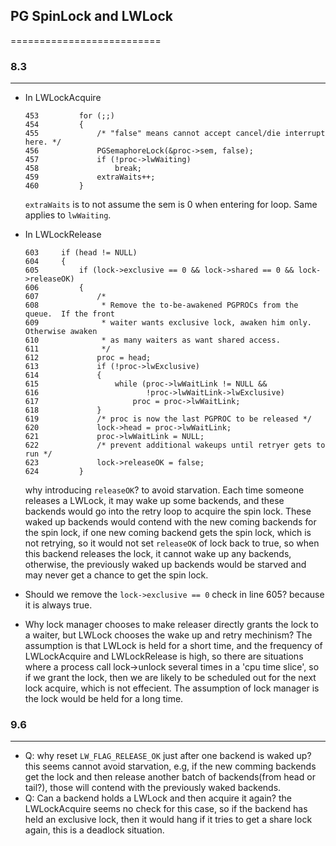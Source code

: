 ## PG SpinLock and LWLock
==========================
### 8.3
-------
* In LWLockAcquire

	```
	453         for (;;)
	454         {
	455             /* "false" means cannot accept cancel/die interrupt here. */
	456             PGSemaphoreLock(&proc->sem, false);
	457             if (!proc->lwWaiting)
	458                 break;
	459             extraWaits++;
	460         }
	```
	`extraWaits` is to not assume the sem is 0 when entering for loop. Same applies to `lwWaiting`.
* In LWLockRelease

	```
	603     if (head != NULL)
	604     {
	605         if (lock->exclusive == 0 && lock->shared == 0 && lock->releaseOK)
	606         {
	607             /*
	608              * Remove the to-be-awakened PGPROCs from the queue.  If the front
	609              * waiter wants exclusive lock, awaken him only. Otherwise awaken
	610              * as many waiters as want shared access.
	611              */
	612             proc = head;
	613             if (!proc->lwExclusive)
	614             {
	615                 while (proc->lwWaitLink != NULL &&
	616                        !proc->lwWaitLink->lwExclusive)
	617                     proc = proc->lwWaitLink;
	618             }
	619             /* proc is now the last PGPROC to be released */
	620             lock->head = proc->lwWaitLink;
	621             proc->lwWaitLink = NULL;
	622             /* prevent additional wakeups until retryer gets to run */
	623             lock->releaseOK = false;
	624         }
	```
	why introducing `releaseOK`? to avoid starvation. Each time someone releases a LWLock, it may wake up some backends, and these backends would go into the retry loop to acquire the spin lock. These waked up backends would contend with the new coming backends for the spin lock, if one new coming backend gets the spin lock, which is not retrying, so it would not set `releaseOK` of lock back to true, so when this backend releases the lock, it cannot wake up any backends, otherwise, the previously waked up backends would be starved and may never get a chance to get the spin lock.
* Should we remove the `lock->exclusive == 0` check in line 605? because it is always true.
* Why lock manager chooses to make releaser directly grants the lock to a waiter, but LWLock chooses the wake up and retry mechinism? The assumption is that LWLock is held for a short time, and the frequency of LWLockAcquire and LWLockRelease is high, so there are situations where a process call lock->unlock several times in a 'cpu time slice', so if we grant the lock, then we are likely to be scheduled out for the next lock acquire, which is not effecient. The assumption of lock manager is the lock would be held for a long time.

### 9.6
-------
* Q: why reset `LW_FLAG_RELEASE_OK` just after one backend is waked up? this seems cannot avoid starvation, e.g, if the new comming backends get the lock and then release another batch of backends(from head or tail?), those will contend with the previously waked backends.
* Q: Can a backend holds a LWLock and then acquire it again? the LWLockAcquire seems no check for this case, so if the backend has held an exclusive lock, then it would hang if it tries to get a share lock again, this is a deadlock situation.
